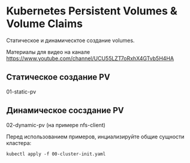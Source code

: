 # Kubernetes Persistent Volumes & Volume Claims

Статическое и динамическтое создание volumes. 

Материалы для видео на канале https://www.youtube.com/channel/UCU55LZT7oRxhX4GTvb5H4HA

## Статическое создание PV

01-static-pv

## Динамическое сосздание PV

02-dynamic-pv (на примере nfs-client)

Перед использованием примеров, инциализируйте общие сущности кластера:

    kubectl apply -f 00-cluster-init.yaml